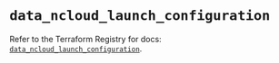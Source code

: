 # `data_ncloud_launch_configuration`

Refer to the Terraform Registry for docs: [`data_ncloud_launch_configuration`](https://registry.terraform.io/providers/navercloudplatform/ncloud/4.0.4/docs/data-sources/launch_configuration).

